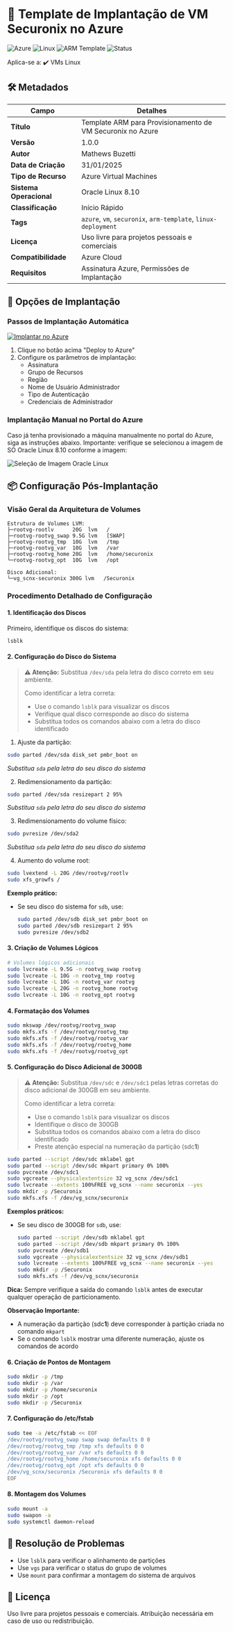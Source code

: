# 🚀 Template de Implantação de VM Securonix no Azure

![Azure](https://img.shields.io/badge/Azure-blue?style=flat-square&logo=microsoftazure) ![Linux](https://img.shields.io/badge/Linux-FCC624?style=flat-square&logo=linux&logoColor=black) ![ARM Template](https://img.shields.io/badge/ARM-Template-orange?style=flat-square)
![Status](https://img.shields.io/badge/Status-Production-green?style=flat-square)

Aplica-se a: ✔️ VMs Linux

## 🛠️ Metadados

| Campo | Detalhes |
|-------|----------|
| **Título** | Template ARM para Provisionamento de VM Securonix no Azure |
| **Versão** | 1.0.0 |
| **Autor** | Mathews Buzetti |
| **Data de Criação** | 31/01/2025 |
| **Tipo de Recurso** | Azure Virtual Machines |
| **Sistema Operacional** | Oracle Linux 8.10 |
| **Classificação** | Início Rápido |
| **Tags** | `azure`, `vm`, `securonix`, `arm-template`, `linux-deployment` |
| **Licença** | Uso livre para projetos pessoais e comerciais |
| **Compatibilidade** | Azure Cloud |
| **Requisitos** | Assinatura Azure, Permissões de Implantação |

## 🚀 Opções de Implantação

### Passos de Implantação Automática

[![Implantar no Azure](https://aka.ms/deploytoazurebutton)](https://portal.azure.com/#create/Microsoft.Template/uri/https%3A%2F%2Fraw.githubusercontent.com%2Fmathewsbuzetti%2Fsecuronixish%2Fmain%2Fazuredeploy.json)

1. Clique no botão acima "Deploy to Azure"
2. Configure os parâmetros de implantação:
   * Assinatura
   * Grupo de Recursos
   * Região
   * Nome de Usuário Administrador
   * Tipo de Autenticação
   * Credenciais de Administrador

### Implantação Manual no Portal do Azure

Caso já tenha provisionado a máquina manualmente no portal do Azure, siga as instruções abaixo. Importante: verifique se selecionou a imagem de SO Oracle Linux 8.10 conforme a imagem:

![Seleção de Imagem Oracle Linux](https://github.com/user-attachments/assets/e77448fa-a663-4030-b6e5-d2c26312303d)

## 📦 Configuração Pós-Implantação

### Visão Geral da Arquitetura de Volumes

```
Estrutura de Volumes LVM:
├─rootvg-rootlv      20G  lvm   /
├─rootvg-rootvg_swap 9.5G lvm   [SWAP]
├─rootvg-rootvg_tmp  10G  lvm   /tmp
├─rootvg-rootvg_var  10G  lvm   /var
├─rootvg-rootvg_home 20G  lvm   /home/securonix
└─rootvg-rootvg_opt  10G  lvm   /opt

Disco Adicional:
└─vg_scnx-securonix 300G lvm   /Securonix
```

### Procedimento Detalhado de Configuração

#### 1. Identificação dos Discos

Primeiro, identifique os discos do sistema:

```bash
lsblk
```

#### 2. Configuração do Disco do Sistema

> **⚠️ Atenção:** Substitua `/dev/sda` pela letra do disco correto em seu ambiente.
> 
> Como identificar a letra correta:
> - Use o comando `lsblk` para visualizar os discos
> - Verifique qual disco corresponde ao disco do sistema
> - Substitua todos os comandos abaixo com a letra do disco identificado

1. Ajuste da partição:
```bash
sudo parted /dev/sda disk_set pmbr_boot on
```
*Substitua `sda` pela letra do seu disco do sistema*

2. Redimensionamento da partição:
```bash
sudo parted /dev/sda resizepart 2 95%
```
*Substitua `sda` pela letra do seu disco do sistema*

3. Redimensionamento do volume físico:
```bash
sudo pvresize /dev/sda2
```
*Substitua `sda` pela letra do seu disco do sistema*

4. Aumento do volume root:
```bash
sudo lvextend -L 20G /dev/rootvg/rootlv
sudo xfs_growfs /
```

**Exemplo prático:**
- Se seu disco do sistema for `sdb`, use:
  ```bash
  sudo parted /dev/sdb disk_set pmbr_boot on
  sudo parted /dev/sdb resizepart 2 95%
  sudo pvresize /dev/sdb2
  ```

#### 3. Criação de Volumes Lógicos

```bash
# Volumes lógicos adicionais
sudo lvcreate -L 9.5G -n rootvg_swap rootvg
sudo lvcreate -L 10G -n rootvg_tmp rootvg
sudo lvcreate -L 10G -n rootvg_var rootvg
sudo lvcreate -L 20G -n rootvg_home rootvg
sudo lvcreate -L 10G -n rootvg_opt rootvg
```

#### 4. Formatação dos Volumes

```bash
sudo mkswap /dev/rootvg/rootvg_swap
sudo mkfs.xfs -f /dev/rootvg/rootvg_tmp
sudo mkfs.xfs -f /dev/rootvg/rootvg_var
sudo mkfs.xfs -f /dev/rootvg/rootvg_home
sudo mkfs.xfs -f /dev/rootvg/rootvg_opt
```

#### 5. Configuração do Disco Adicional de 300GB

> **⚠️ Atenção:** Substitua `/dev/sdc` e `/dev/sdc1` pelas letras corretas do disco adicional de 300GB em seu ambiente.
> 
> Como identificar a letra correta:
> - Use o comando `lsblk` para visualizar os discos
> - Identifique o disco de 300GB
> - Substitua todos os comandos abaixo com a letra do disco identificado
> - Preste atenção especial na numeração da partição (sdc**1**)

```bash
sudo parted --script /dev/sdc mklabel gpt
sudo parted --script /dev/sdc mkpart primary 0% 100%
sudo pvcreate /dev/sdc1
sudo vgcreate --physicalextentsize 32 vg_scnx /dev/sdc1
sudo lvcreate --extents 100%FREE vg_scnx --name securonix --yes
sudo mkdir -p /Securonix
sudo mkfs.xfs -f /dev/vg_scnx/securonix
```

**Exemplos práticos:**
- Se seu disco de 300GB for `sdb`, use:
  ```bash
  sudo parted --script /dev/sdb mklabel gpt
  sudo parted --script /dev/sdb mkpart primary 0% 100%
  sudo pvcreate /dev/sdb1
  sudo vgcreate --physicalextentsize 32 vg_scnx /dev/sdb1
  sudo lvcreate --extents 100%FREE vg_scnx --name securonix --yes
  sudo mkdir -p /Securonix
  sudo mkfs.xfs -f /dev/vg_scnx/securonix
  ```

**Dica:** Sempre verifique a saída do comando `lsblk` antes de executar qualquer operação de particionamento.

**Observação Importante:** 
- A numeração da partição (sdc**1**) deve corresponder à partição criada no comando `mkpart`
- Se o comando `lsblk` mostrar uma diferente numeração, ajuste os comandos de acordo

#### 6. Criação de Pontos de Montagem

```bash
sudo mkdir -p /tmp
sudo mkdir -p /var
sudo mkdir -p /home/securonix
sudo mkdir -p /opt
sudo mkdir -p /Securonix
```

#### 7. Configuração do /etc/fstab

```bash
sudo tee -a /etc/fstab << EOF
/dev/rootvg/rootvg_swap swap swap defaults 0 0
/dev/rootvg/rootvg_tmp /tmp xfs defaults 0 0
/dev/rootvg/rootvg_var /var xfs defaults 0 0
/dev/rootvg/rootvg_home /home/securonix xfs defaults 0 0
/dev/rootvg/rootvg_opt /opt xfs defaults 0 0
/dev/vg_scnx/securonix /Securonix xfs defaults 0 0
EOF
```

#### 8. Montagem dos Volumes

```bash
sudo mount -a
sudo swapon -a
sudo systemctl daemon-reload
```

## 🚨 Resolução de Problemas

- Use `lsblk` para verificar o alinhamento de partições
- Use `vgs` para verificar o status do grupo de volumes
- Use `mount` para confirmar a montagem do sistema de arquivos


## 📝 Licença

Uso livre para projetos pessoais e comerciais. Atribuição necessária em caso de uso ou redistribuição.
